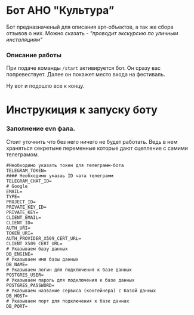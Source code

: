 # Бот АНО "Культура”
Бот предназначеный для описания арт-объектов, а так же сбора отзывов о них.
Можно сказать - _"проводит экскурсию по уличным инсталяциям"_


### Описание работы 


При подаче команды `/start` активируется бот. Он сразу вас попревествует.
Далее он покажет место входа на фестиваль. 

Ну вот и подошло все к концу. 

# Инструкиция к запуску боту

### Заполнение evn фала.
Стоит уточнить что без него ничего не будет работать. Ведь в нем храняться секретыне переменные которые дают сцепление с самими телеграмом.
```
#Необходимо указать токен для телеграмм-бота
TELEGRAM_TOKEN=
#### Необходимо указаь ID чата телеграмм
TELEGRAM_CHAT_ID=
# Google
EMAIL=
TYPE=
PROJECT_ID=
PRIVATE_KEY_ID=
PRIVATE_KEY=
CLIENT_EMAIL=
CLIENT_ID=
AUTH_URI=
TOKEN_URI=
AUTH_PROVIDER_X509_CERT_URL=
CLIENT_X509_CERT_URL=
# Указываем базу данных
DB_ENGINE=
# Указываем имя базы данных
DB_NAME=
# Указываем логин для подключения к базе данных
POSTGRES_USER=
# Указываем пароль для подключения к базе данных
POSTGRES_PASSWORD=
# Указываем название сервиса (контейнера) с базой данных
DB_HOST=
# Указываем порт для подключения к базе даннах
DB_PORT=
```
